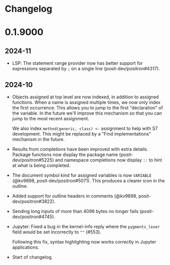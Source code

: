 # Changelog

# 0.1.9000

## 2024-11

- LSP: The statement range provider now has better support for expressions separated by `;` on a single line (posit-dev/positron#4317).


## 2024-10

- Objects assigned at top level are now indexed, in addition to assigned functions. When a name is assigned multiple times, we now only index the first occurrence. This allows you to jump to the first "declaration" of the variable. In the future we'll improve this mechanism so that you can jump to the most recent assignment.

  We also index `method(generic, class) <-` assignment to help with S7 development. This might be replaced by a "Find implementations" mechanism in the future.

- Results from completions have been improved with extra details.
  Package functions now display the package name (posit-dev/positron#5225)
  and namespace completions now display `::` to hint at what is being
  completed.

- The document symbol kind for assigned variables is now `VARIABLE` (@kv9898, posit-dev/positron#5071). This produces a clearer icon in the outline.

- Added support for outline headers in comments (@kv9898, posit-dev/positron#3822).

- Sending long inputs of more than 4096 bytes no longer fails (posit-dev/positron#4745).

- Jupyter: Fixed a bug in the kernel-info reply where the `pygments_lexer` field
  would be set incorrectly to `""` (#553).

  Following this fix, syntax highlighting now works correctly in Jupyter applications.


- Start of changelog.
